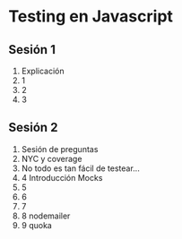# Testing en Javascript

## Sesión 1

1) Explicación
2) 1
3) 2
4) 3

## Sesión 2

1) Sesión de preguntas
2) NYC y coverage
3) No todo es tan fácil de testear...
4) 4 Introducción Mocks
5) 5 
6) 6
7) 7 
8) 8 nodemailer
8) 9 quoka